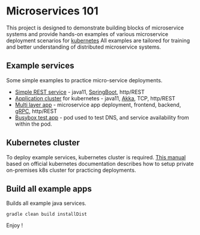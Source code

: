 # Microservices 101
This project is designed to demonstrate building blocks of microservice systems and provide 
hands-on examples of various microservice deployment scenarios for [kubernetes](https://kubernetes.io/) 
All examples are tailored for training and better understanding of distributed microservice systems.

## Example services
Some simple examples to practice micro-service deployments. 
* [Simple REST service](apps/service-simple-rest) - java11, [SpringBoot](https://spring.io/projects/spring-boot), http/REST 
* [Application cluster](apps/akka-k8s-cluster) for kubernetes - java11, [Akka](https://akka.io/), TCP, http/REST
* [Multi layer app](apps/multi-layer-app) - microservice app deployment, frontend, backend, [gRPC](https://grpc.io/), http/REST
* [Busybox test app](apps/busybox) - pod used to test DNS, and service availability from within the pod.

## Kubernetes cluster
To deploy example services, kubernetes cluster is required. 
[This manual](docs/kubernetes/README.md) based on official kubernetes documentation describes 
how to setup private on-premises k8s cluster for practicing deployments. 

## Build all example apps
Builds all example java services.
```
gradle clean build installDist 
```

Enjoy !